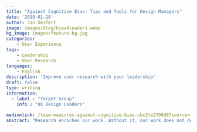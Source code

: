 ```yaml
---
title: "Against Cognitive Bias: Tips and Tools for Design Managers"
date: '2019-01-20'
author: Jan Seifert
image: images/blog/bias4leaders.webp
bg_image: images/feature-bg.jpg
categories:
    - User Experience
tags:
    - Leadership
    - User Research
languages:
    - English
description: 'Improve user research with your leadership'
draft: false
type: writing
information:
  - label : "Target Group"
    info : "UX Design Leaders"

mediumlink: /team-measures-against-cognitive-bias-cbc2fe2708d8?source=friends_link&sk=e1499fcc6867159442251d8c099fdc9d
abstract: "Research enriches our work. Without it, our work does not deserve the label \"user experience\". In research we must be aware of our cognitive biases. Anyone with a background in research knows about that. Our brains can play tricks on us. This is in reality not a fault. It is a consequence of the marvellous way our brain was constructed. Every perception is a blend of what is really there and what the brain expects. Hence, humans can fail to make rational decisions because our brains take mental shortcuts. Psychologists started doing research on this topic in the 1960s. They have labelled dozens of biases since then, and there are too many to counteract each of them individually. Too many to know them all by heart, even. What we can do is ..."
---
```


